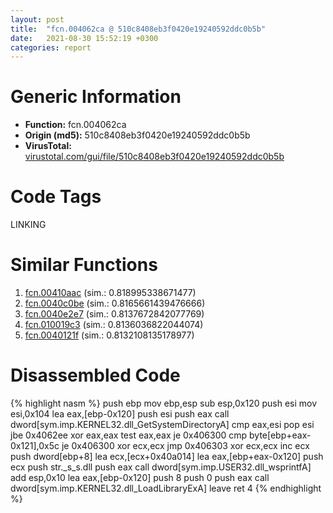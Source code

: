 ```yaml
---
layout: post
title:  "fcn.004062ca @ 510c8408eb3f0420e19240592ddc0b5b"
date:   2021-08-30 15:52:19 +0300
categories: report
---
```


# Generic Information
- **Function:** fcn.004062ca
- **Origin (md5):** 510c8408eb3f0420e19240592ddc0b5b
- **VirusTotal:** [virustotal.com/gui/file/510c8408eb3f0420e19240592ddc0b5b][virustotal_ref]

# Code Tags
<span class="tag" id="LINKING">LINKING</span>


# Similar Functions

1. [fcn.00410aac][similar_1_ref] (sim.: 0.818995338671477)
2. [fcn.0040c0be][similar_2_ref] (sim.: 0.8165661439476666)
3. [fcn.0040e2e7][similar_3_ref] (sim.: 0.8137672842077769)
4. [fcn.010019c3][similar_4_ref] (sim.: 0.8136036822044074)
5. [fcn.0040121f][similar_5_ref] (sim.: 0.8132108135178977)


# Disassembled Code

{% highlight nasm %}
push ebp
mov ebp,esp
sub esp,0x120
push esi
mov esi,0x104
lea eax,[ebp-0x120]
push esi
push eax
call dword[sym.imp.KERNEL32.dll_GetSystemDirectoryA]
cmp eax,esi
pop esi
jbe 0x4062ee
xor eax,eax
test eax,eax
je 0x406300
cmp byte[ebp+eax-0x121],0x5c
je 0x406300
xor ecx,ecx
jmp 0x406303
xor ecx,ecx
inc ecx
push dword[ebp+8]
lea ecx,[ecx+0x40a014]
lea eax,[ebp+eax-0x120]
push ecx
push str._s_s.dll
push eax
call dword[sym.imp.USER32.dll_wsprintfA]
add esp,0x10
lea eax,[ebp-0x120]
push 8
push 0
push eax
call dword[sym.imp.KERNEL32.dll_LoadLibraryExA]
leave 
ret 4
{% endhighlight %}


[similar_1_ref]: /report/fcn.00410aac@5f763449465a14d1cdb5ea67e2f984d0
[similar_2_ref]: /report/fcn.0040c0be@4c2db4ba96e80258daff665d7d7a016a
[similar_3_ref]: /report/fcn.0040e2e7@5f763449465a14d1cdb5ea67e2f984d0
[similar_4_ref]: /report/fcn.010019c3@7be42d186738ec1816397d616de2cb9d
[similar_5_ref]: /report/fcn.0040121f@1123b7aa5760238fe93045e585b8234c
[virustotal_ref]: https://www.virustotal.com/gui/file/510c8408eb3f0420e19240592ddc0b5b